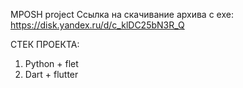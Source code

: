 MPOSH project
Ссылка на скачивание архива с exe: https://disk.yandex.ru/d/c_klDC25bN3R_Q

СТЕК ПРОЕКТА:
1. Python + flet
2. Dart + flutter
